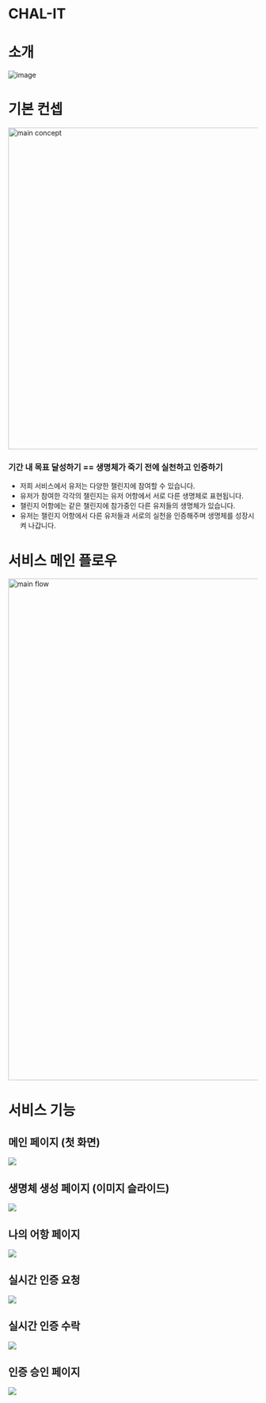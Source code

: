 # CHAL-IT

# 소개

![image](https://user-images.githubusercontent.com/88331311/146481532-054cafbb-6062-4b3a-93ae-bbf472865f22.png)

# 기본 컨셉
<img width="650" alt="main concept" src="https://user-images.githubusercontent.com/26080718/146486620-d1dcf8b4-29a0-4088-888f-c52893e21217.png">

### **기간 내 목표 달성하기 == 생명체가 죽기 전에 실천하고 인증하기**
  - 저희 서비스에서 유저는 다양한 챌린지에 참여할 수 있습니다.
  - 유저가 참여한 각각의 챌린지는 유저 어항에서 서로 다른 생명체로 표현됩니다.
  - 챌린지 어항에는 같은 챌린지에 참가중인 다른 유저들의 생명체가 있습니다.
  - 유저는 챌린지 어항에서 다른 유저들과 서로의 실천을 인증해주며 생명체를 성장시켜 나갑니다.


# 서비스 메인 플로우
<img width="1013" alt="main flow" src="https://user-images.githubusercontent.com/26080718/146486441-e8487056-11ed-433e-9bd0-d8841cda5453.png">


# 서비스 기능

## 메인 페이지 (첫 화면)
<img src="https://user-images.githubusercontent.com/79436533/146490024-f1d6a72e-3d8a-4ef3-a4ff-0ed320fcb94c.gif">

## 생명체 생성 페이지 (이미지 슬라이드)
<img src="https://user-images.githubusercontent.com/88331311/146487746-9ed1874f-25c2-4f82-90f7-e0c4618f3306.gif">

## 나의 어항 페이지
<img src="https://user-images.githubusercontent.com/79436533/146490376-cba0f50d-3e52-4cb8-a37d-096e70282af8.gif">

## 실시간 인증 요청
<img src="https://user-images.githubusercontent.com/88356035/146489342-a0e75e75-cac5-4bba-a30f-8bdd1b3142bd.gif">

## 실시간 인증 수락
<img src="https://user-images.githubusercontent.com/88356035/146489349-9fd82f00-9b70-4485-993c-3c2ee02f4b0d.gif">

## 인증 승인 페이지
<img src="https://user-images.githubusercontent.com/87798782/146490369-10c4ffc9-2b41-42ae-ad8a-d40581fdf68e.gif">
